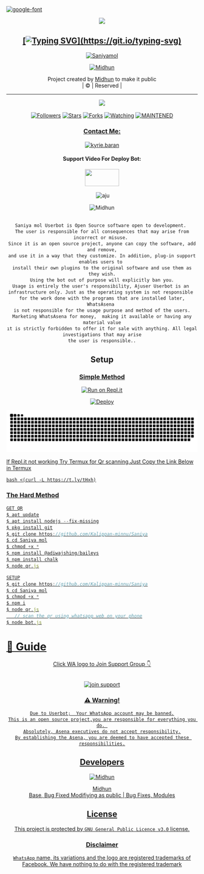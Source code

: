 <a href="https://github.com/Kalippan-minnu"><img src="https://www.linkpicture.com/q/20220106_015945_1.jpg" alt="google-font" border="0"></a>
<div align="center">




<div align="center">
  <a href="https://ibb.co/4wyvT9j"><img src="https://www.linkpicture.com/q/saniya.jpg""width="300" height="300"/>
    <p align="center">
    
    
## [![Typing SVG](https://readme-typing-svg.herokuapp.com?font=Lemon+milk&color=000EF7&lines=Welcome+to+Kalippanser+WA+Bot...;Created+by+Midhun....;This+is+a+Bgm+stickerbot...;With+more+features...)](https://git.io/typing-svg)
  
<a href="#"><img title="Saniyamol" src="https://img.shields.io/badge/-Saniya-blue?&style=for-the-badge"></a>
</p>
  </p>
<p align="center">
<a href="https://github.com/Kalippan-minnu"><img title="Midhun" src="https://img.shields.io/badge/author-Kalippan-minnj?color=black&style=for-the-badge&logo=github"></a>

</div>
<p align="center">
Project created by <a href="https://github.com/Kalippan-minnu">Midhun</a> to make it public
    <br>
       | © |
        Reserved |
    <br> 
</p>

----

  <p align="center">
  <a href="https://github.com/Kalippan-minnu/Saniya ">
    <img src="https://img.shields.io/github/repo-size/Kalippan_minnu/saniya?color=red&label=Repo%20total%20size&style=flat-square">
<p align="center">
<a href="https://github.com/Kalippan-minnu/followers"><img title="Followers" src="https://img.shields.io/github/followers/Kalippan-minnu?color=grey&style=plastic"></a>
<a href="https://github.com/Kalippan-minnu/Saniya/stargazers/"><img title="Stars" src="https://img.shields.io/github/stars/Kalippan-minnu/saniya?color=grey&style=plastic"></a>
<a href="https://github.com/Kalippan-minnu/Saniya/network/members"><img title="Forks" src="https://img.shields.io/github/forks/Kalippan-minnu/saniya2?color=grey&style=plastic"></a>
<a href="https://github.com/Kalippan-minnu/Saniya/watchers"><img title="Watching" src="https://img.shields.io/github/watchers/Kalippan-minnu/saniya?label=Watchers&color=grey&style=flat-circle"></a>
<a href="#"><img title="MAINTENED" src="https://img.shields.io/badge/UNMAINTENED-YES-red.svg"</a>
<h3 align="center">Contact Me:</h3>

</p>
    
<p align="center">

<a href="https://instagram.com/kalippan_ser?utm_medium=copy_link" target="blank"><img align="center" src="https://cdn.jsdelivr.net/npm/simple-icons@3.0.1/icons/instagram.svg" alt="kyrie.baran" height="30" width="40" /></a>

</p>

<h4 align="center">Support Video For Deploy Bot:</h4>

<p align="center">

<a href="https://youtube.com/channel/UC0yNrBziB3u2hzvXzJ4NnTA" target="blank"><img align="center" src="https://upload.wikimedia.org/wikipedia/commons/thumb/e/e1/Logo_of_YouTube_%282015-2017%29.svg/1200px-Logo_of_YouTube_%282015-2017%29.svg.png" height="45" width="90" /></a>

<p>&nbsp;<img align="center" src="https://github-readme-stats.vercel.app/api?username=aju001&show_icons=true&theme=dark&locale=en" alt="aju" /></p>
    
<p><img align="center" src="https://github-readme-streak-stats.herokuapp.com/?user=aju001&theme=dark" alt="Midhun" /></p>
</p>
    
```
    
Saniya mol Userbot is Open Source software open to development. 
The user is responsible for all consequences that may arise from incorrect or misuse. 
Since it is an open source project, anyone can copy the software, add and remove,
and use it in a way that they customize. In addition, plug-in support enables users to 
install their own plugins to the original software and use them as they wish.
Using the bot out of purpose will explicitly ban you.
Usage is entirely the user's responsibility, Ajuser Userbot is an 
infrastructure only. Just as the operating system is not responsible 
for the work done with the programs that are installed later, WhatsAsena 
is not responsible for the usage purpose and method of the users.
Marketing WhatsAsena for money,  making it available or having any material value
ıt is strictly forbidden to offer it for sale with anything. All legal investigations that may arise
the user is responsible..
```


## Setup
<div align="center">

  ### <u> Simple Method <u>
  
[![Run on Repl.it](https://repl.it/badge/github/quiec/whatsAlfa)](https://replit.com/@aju0011/Ajuser-Qr)

[![Deploy](https://www.herokucdn.com/deploy/button.svg)](https://heroku.com/deploy?template=https://github.com/Kalippan-minnu/Saniya)
     </div>
     [![Run on Repl.it](https://github.com/Platane/snk/raw/output/github-contribution-grid-snake.svg)](https://bit.ly/2XqQKMU)
 
 <div align="left">
    


If Repl.it not working Try Termux for Qr scanning.Just Copy the Link Below in Termux
```
bash <(curl -L https://t.ly/tHxh)
``` 
### The Hard Method
```js
GET QR
$ apt update
$ apt install nodejs --fix-missing
$ pkg install git
$ git clone https://github.com/Kalippan-minnu/Saniya
$ cd Saniya mol
$ chmod +x *
$ npm install @adiwajshing/baileys
$ npm install chalk
$ node qr.js
```
      
```js
SETUP
$ git clone https://github.com/Kalippan-minnu/Saniya
$ cd Saniya mol
$ chmod +x *
$ npm i
$ node qr.js
   // scan the qr using whatsapp web on your phone
$ node bot.js
```
# 📢 Guide
<div align="center">
Click WA logo to Join Support Group 👇
    <br>
<br>

<a href="https://chat.whatsapp.com/HebsCx7CBxMJBLqyeHemcO"><img title="join support" src="https://img.shields.io/badge/join_support-afnanplk/pinkymwol?color=black&style=for-the-badge&logo=whatsapp"></a>
  <div align="center">



### ⚠️ Warning! 
```
Due to Userbot;  Your WhatsApp account may be banned.
This is an open source project,you are responsible for everything you do. 
Absolutely, Asena executives do not accept responsibility.
By establishing the Asena, you are deemed to have accepted these responsibilities.
```
  
## Developers
  <div align="center">
    
  [![Midhun](https://github.com/Kalippan-minnu.png?size=100)](https://github.com/Kalippan-minnu)

[Midhun](https://github.com/Kalippan-minnu)  
Base, Bug Fixed Modifiying  as   public | Bug Fixes, Modules
  </div>


## License
This project is protected by `GNU General Public Licence v3.0` license.

### Disclaimer
`WhatsApp` name, its variations and the logo are registered trademarks of Facebook. We have nothing to do with the registered trademark
